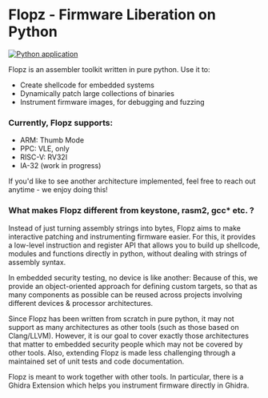 # Flopz - Firmware Liberation on Python
[![Python application](https://github.com/fnoelscher/flopz/actions/workflows/python-app.yml/badge.svg?branch=main)](https://github.com/fnoelscher/flopz/actions/workflows/python-app.yml)

Flopz is an assembler toolkit written in pure python. Use it to:
- Create shellcode for embedded systems
- Dynamically patch large collections of binaries
- Instrument firmware images, for debugging and fuzzing

### Currently, Flopz supports:
- ARM: Thumb Mode
- PPC: VLE, only
- RISC-V: RV32I
- IA-32 (work in progress)

If you'd like to see another architecture implemented, feel free to reach out anytime - we enjoy doing this!

### What makes Flopz different from keystone, rasm2, gcc* etc. ?
Instead of just turning assembly strings into bytes, Flopz aims to make interactive patching and instrumenting firmware easier.
For this, it provides a low-level instruction and register API that allows you to build up shellcode, modules and functions directly in python, without dealing with strings of assembly syntax.

In embedded security testing, no device is like another: Because of this, we provide an object-oriented approach for defining custom targets, so that as many components as possible can be reused across projects involving different devices & processor architectures.

Since Flopz has been written from scratch in pure python, it may not support as many architectures as other tools (such as those based on Clang/LLVM).
However, it is our goal to cover exactly those architectures that matter to embedded security people which may not be covered by other tools.
Also, extending Flopz is made less challenging through a maintained set of unit tests and code documentation.

Flopz is meant to work together with other tools. In particular, there is a Ghidra Extension which helps you instrument firmware directly in Ghidra.
